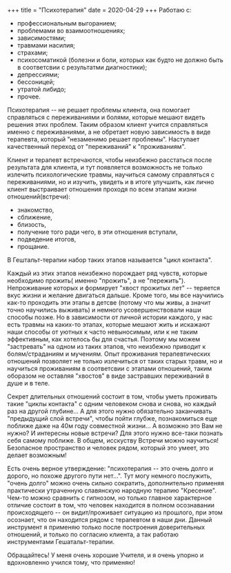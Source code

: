 +++
title = "Психотерапия"
date = 2020-04-29
+++
Работаю с:

- профессиональным выгоранием;
- проблемами во взаимоотношениях;
- зависимостями;
- травмами насилия;
- страхами;
- психосоматикой (болезни и боли, которых как будто не должно быть в соответсвии с результатми диагностики);
- депрессиями;
- бессоницей;
- утратой либидо;
- прочее.

Психотерапия -- не решает проблемы клиента, она помогает справляться с переживаниями и болями, которые мешают видеть решения этих проблем. Таким образом клиент учится справляться именно с переживаниями, а не обретает новую зависимость в виде терапевта, который "незаменимо решает проблемы". Наступает качественный переход от "переживаний" к "проживаниям".

<!--more-->

Клиент и терапевт встречаются, чтобы неизбежно расстаться после результата для клиента, и тут появляется возможность не только излечить психологические травмы, научиться самому справляться с переживаниями, но и изучить, увидеть и в итоге улучшить, как лично клиент выстраивает отношения проходя по всем этапам жизни отношений(встречи):

- знакомство, 
- сближение, 
- близость, 
- получение того ради чего, в эти отношения вступали,
- подведение итогов,
- прощание.

В Гештальт-терапии набор таких этапов называется "цикл контакта".

Каждый из этих этапов неизбежно порождает ряд чувств, которые необходимо прожить( именно "прожить", а не "пережить"). Непроживание которых и формирует "хвост прожитых лет" -- теряется вкус жизни и желание двигаться дальше. Кроме того, мы все научились как-то проходить эти этапы в детсве (потому что мы живы, а значит точно научились выживать) и немного усовершенствовали наши способы позже. Но в зависимости от личной истории каждого, у нас есть травмы на каких-то этапах, которые мешают жить и искажают наши способы от уютных к часто невыносимым, или к не таким эффективным, как хотелось бы для счастья. Поэтому мы можем "застревать" на одном из таких этапов, что неизбежно приводит к болям/страданиям и мучениям. Опыт проживания терапевтических отношений позволяет не только излечиться от таких старых травм, но и научиться проживаниям в соответсвии с этапами отношений, таким оборазом не оставляя "хвостов" в виде застравших переживаний в душе и в теле.

Секрет длительных отношений состоит в том, чтобы уметь проживать такие "циклы контакта" с одним человеком снова и снова, но каждый раз на другой глубине... А для этого нужно обязательно заканчивать "предыдущий слой встречи", чтобы пойти глубже, познакомиться еще поближе даже на 40м году совместной жизни... А возможно это Вам не нужно? И интересны новые встречи? Для этого нужно все-таки познать себя самому поближе. В общем, исскуству Встречи можно научиться! Безопасное пространство и человек рядом, который это умеет, это делает возможным!

Есть очень верное утверждение: "психотерапия -- это очень долго и дорого, но похоже другого пути нет...". Тут могу немного послужить, "очень долго" можно очень сильно сократить, дополнительно применяя практически утраченную славянскую народную терапию "Кресение". Чем-то можно сравнить с гипнозом, но только главное характерное отличие состоит в том, что человек находится в полном осознавании происходящего -- он видит/проживает ситуацию из прошлого, при этом осознает, что он находится рядом с терапевтом в наши дни. Данный инструмент я применяю только после построения доверительных отношений, и только по согласию клиента, а так работаю инструментами Гешатальт-терапии.

Обращайтесь! У меня очень хорошие Учителя, и я очень упорно и вдохновленно учился тому, что применяю!